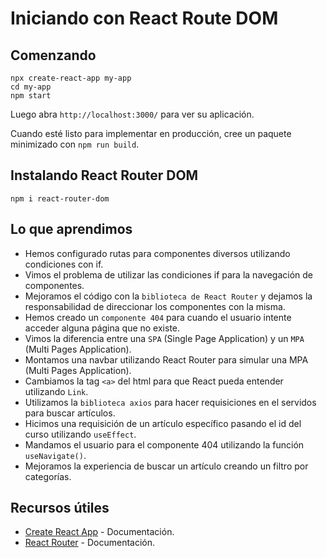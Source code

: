 # Iniciando con React Route DOM

## Comenzando

```
npx create-react-app my-app
cd my-app
npm start
```

Luego abra `http://localhost:3000/` para ver su aplicación.

Cuando esté listo para implementar en producción, cree un paquete minimizado con `npm run build`.

## Instalando React Router DOM

`npm i react-router-dom`

## Lo que aprendimos

- Hemos configurado rutas para componentes diversos utilizando condiciones con if.
- Vimos el problema de utilizar las condiciones if para la navegación de componentes.
- Mejoramos el código con la `biblioteca de React Router` y dejamos la responsabilidad de direccionar los componentes con la misma.
- Hemos creado un `componente 404` para cuando el usuario intente acceder alguna página que no existe.
- Vimos la diferencia entre una `SPA` (Single Page Application) y un `MPA` (Multi Pages Application).
- Montamos una navbar utilizando React Router para simular una MPA (Multi Pages Application).
- Cambiamos la tag `<a>` del html para que React pueda entender utilizando `Link`.
- Utilizamos la `biblioteca axios` para hacer requisiciones en el servidos para buscar artículos.
- Hicimos una requisición de un artículo específico pasando el id del curso utilizando `useEffect`.
- Mandamos el usuario para el componente 404 utilizando la función `useNavigate()`.
- Mejoramos la experiencia de buscar un artículo creando un filtro por categorías.

## Recursos útiles

- [Create React App](https://create-react-app.dev) - Documentación.
- [React Router](https://reactrouter.com/en/main) - Documentación.